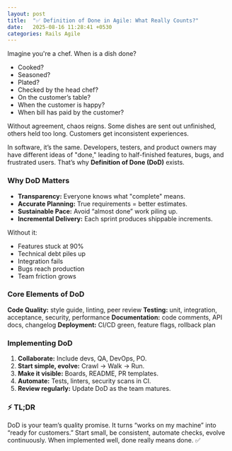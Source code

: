 ```yaml
---
layout: post
title:  "✅ Definition of Done in Agile: What Really Counts?"
date:   2025-08-16 11:28:41 +0530
categories: Rails Agile
---
```


Imagine you're a chef. When is a dish done?
- Cooked?
- Seasoned?
- Plated?
- Checked by the head chef?
- On the customer’s table?
- When the customer is happy?
- When bill has paid by the customer?

Without agreement, chaos reigns. Some dishes are sent out unfinished, others held too long. Customers get inconsistent experiences.

In software, it’s the same. Developers, testers, and product owners may have different ideas of "done," leading to half-finished features, bugs, and frustrated users. That’s why **Definition of Done (DoD)** exists.

### Why DoD Matters

- **Transparency:** Everyone knows what "complete" means.
- **Accurate Planning:** True requirements = better estimates.
- **Sustainable Pace:** Avoid “almost done” work piling up.
- **Incremental Delivery:** Each sprint produces shippable increments.

Without it:
- Features stuck at 90%
- Technical debt piles up
- Integration fails
- Bugs reach production
- Team friction grows

### Core Elements of DoD

**Code Quality:** style guide, linting, peer review
**Testing:** unit, integration, acceptance, security, performance
**Documentation:** code comments, API docs, changelog
**Deployment:** CI/CD green, feature flags, rollback plan

### Implementing DoD

1. **Collaborate:** Include devs, QA, DevOps, PO.
2. **Start simple, evolve:** Crawl → Walk → Run.
3. **Make it visible:** Boards, README, PR templates.
4. **Automate:** Tests, linters, security scans in CI.
5. **Review regularly:** Update DoD as the team matures.

### ⚡ TL;DR

DoD is your team’s quality promise. It turns “works on my machine” into “ready for customers.” Start small, be consistent, automate checks, evolve continuously. When implemented well, done really means done. ✅
